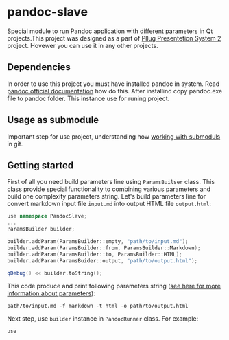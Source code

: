 # pandoc-slave
Special module to run Pandoc application with different parameters in Qt projects.This project was designed
as a part of [Pllug Presentetion System 2](https://github.com/PLLUG/pllug-presentation-system-2) project.
Hovewer you can use it in any other projects.

## Dependencies
In order to use this project you must have installed pandoc in system. Read
[pandoc official documentation](http://pandoc.org/installing.html) how do this. After installind copy pandoc.exe
file to pandoc folder. This instance use for runing project.

## Usage as submodule
Important step for use project, understanding how
[working with submoduls](https://github.com/blog/2104-working-with-submodules) in git.

## Getting started
First of all you need build parameters line using `ParamsBuilser` class. This class provide special functionality to combining various parameters and build one complexity parameters string. Let's build parameters line for convert markdown input file `input.md` into output HTML file `output.html`:
```c++
use namespace PandocSlave;
...
ParamsBuilder builder;

builder.addParam(ParamsBuilder::empty, "path/to/input.md");
builder.addParam(ParamsBuilder::from, ParamsBuilder::Markdown);
builder.addParam(ParamsBuilder::to, ParamsBuilder::HTML);
builder.addParam(ParamsBuider::output, "path/to/output.html");

qDebug() << builder.toString();
```
This code produce and print following parameters string ([see here for more information about parameters](http://pandoc.org/installing.html)):
```
path/to/input.md -f markdown -t html -o path/to/output.html
```
Next step, use `builder` instance in `PandocRunner` class. For example:
```c++
use
```

